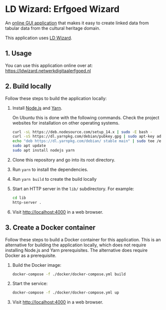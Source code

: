 # LD Wizard: Erfgoed Wizard

An [online GUI application](https://ldwizard.netwerkdigitaalerfgoed.nl) that makes it easy to create linked data from tabular data
from the cultural heritage domain.

This application uses [LD Wizard](https://github.com/netwerk-digitaal-erfgoed/LDWizard).

## 1. Usage

You can use this application online over at: https://ldwizard.netwerkdigitaalerfgoed.nl

## 2. Build locally

Follow these steps to build the application locally:

1. Install [Node.js](https://nodejs.org) and [Yarn](https://yarnpkg.com).

   On Ubuntu this is done with the following commands. Check the project
   websites for installation on other operating systems.

   ```sh
   curl -sL https://deb.nodesource.com/setup_14.x | sudo -E bash -
   curl -sS https://dl.yarnpkg.com/debian/pubkey.gpg | sudo apt-key add -
   echo "deb https://dl.yarnpkg.com/debian/ stable main" | sudo tee /etc/apt/sources.list.d/yarn.list
   sudo apt update
   sudo apt install nodejs yarn
   ```

2. Clone this repository and go into its root directory.

3. Run `yarn` to install the dependencies.

4. Run `yarn build` to create the build locally

5. Start an HTTP server in the `lib/` subdirectory.  For example:

   ```sh
   cd lib
   http-server .
   ```

6. Visit <http://localhost:4000> in a web browser.

## 3. Create a Docker container

Follow these steps to build a Docker container for this application.  This is an alternative for building the application locally, which does not require installing Node.js and Yarn prerequisites.  The alternative does require Docker as a prerequisite.

1. Build the Docker image:

   ```sh
   docker-compose -f ./docker/docker-compose.yml build
   ```

2. Start the service:

   ```sh
   docker-compose -f ./docker/docker-compose.yml up
   ```

3. Visit <http://localhost:4000> in a web browser.

